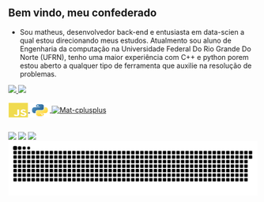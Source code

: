 ## Bem vindo, meu confederado 
- Sou matheus, desenvolvedor back-end e entusiasta em data-scien a qual estou direcionando meus estudos. Atualmento sou aluno de Engenharia da computação na Universidade Federal Do Rio Grande Do Norte (UFRN), tenho uma maior experiência com C++ e python porem estou aberto a qualquer tipo de ferramenta que auxilie na resolução de problemas. 

<div>
  <a href="https://github.com/MatheusAbdias">
  <img height="150em" src="https://github-readme-stats.vercel.app/api?username=MatheusAbdias&show_icons=false&theme=dark&include_all_commits=true&count_private=true"/>
  <img height="150em" src="https://github-readme-stats.vercel.app/api/top-langs/?username=MatheusAbdias&layout=compact&langs_count=7&theme=dark"/>
</div>
  
<div style="display: inline_block"><br>
  <img align="center" alt="Mat-Js" height="30" width="40" src="https://raw.githubusercontent.com/devicons/devicon/master/icons/javascript/javascript-plain.svg">
  <img align="center" alt="Mat-Python" height="30" width="40" src="https://raw.githubusercontent.com/devicons/devicon/master/icons/python/python-original.svg">
  <img align="center" alt= "Mat-cplusplus" hight = "30" width = "40" src="https://cdn.jsdelivr.net/gh/devicons/devicon/icons/cplusplus/cplusplus-original.svg" />
 
  ##
</div>
  
<div>
   <a href = "mailto:matheus.abdias.016@ufrn.edu.br"><img src="https://img.shields.io/badge/-Gmail-%23333?style=for-the-badge&logo=gmail&logoColor=white" target="_blank"></a>
  	<a href="https://www.twitch.tv/matchisaki" target="_blank"><img src="https://img.shields.io/badge/Twitch-9146FF?style=for-the-badge&logo=twitch&logoColor=white" target="_blank"></a>
  <a href="https://www.codewars.com/users/MatheusAbddias" target ="_blank"><img src="https://img.shields.io/badge/-Code%20Wars-red?style=for-the-badge&logo=codewars&logocolor=white"
 
  ![Snake animation](https://github.com/MatheusAbdias/MatheusAbdias/blob/output/github-contribution-grid-snake.svg)
</div>
